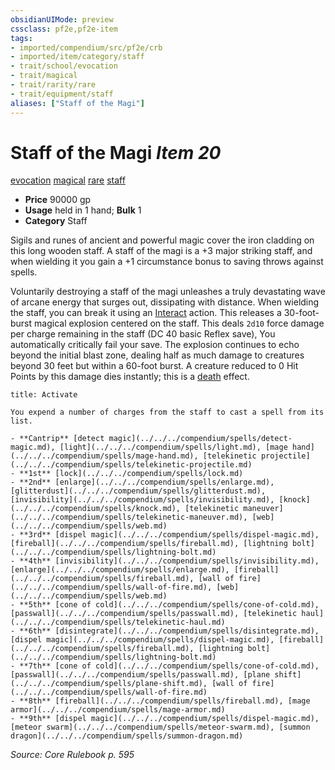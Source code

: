 ```yaml
---
obsidianUIMode: preview
cssclass: pf2e,pf2e-item
tags:
- imported/compendium/src/pf2e/crb
- imported/item/category/staff
- trait/school/evocation
- trait/magical
- trait/rarity/rare
- trait/equipment/staff
aliases: ["Staff of the Magi"]
---
```

# Staff of the Magi *Item 20*  
[evocation](evocation.md)  [magical](magical.md)  [rare](rare.md)  [staff](rules/traits/staff.md)  

- **Price** 90000 gp
- **Usage** held in 1 hand; **Bulk** 1
- **Category** Staff

Sigils and runes of ancient and powerful magic cover the iron cladding on this long wooden staff. A staff of the magi is a +3 major striking staff, and when wielding it you gain a +1 circumstance bonus to saving throws against spells.

Voluntarily destroying a staff of the magi unleashes a truly devastating wave of arcane energy that surges out, dissipating with distance. When wielding the staff, you can break it using an [Interact](interact.md) action. This releases a 30-foot-burst magical explosion centered on the staff. This deals `2d10` force damage per charge remaining in the staff (DC 40 basic Reflex save), You automatically critically fail your save. The explosion continues to echo beyond the initial blast zone, dealing half as much damage to creatures beyond 30 feet but within a 60-foot burst. A creature reduced to 0 Hit Points by this damage dies instantly; this is a [death](death.md) effect.

```ad-embed-ability
title: Activate

You expend a number of charges from the staff to cast a spell from its list.

- **Cantrip** [detect magic](../../../compendium/spells/detect-magic.md), [light](../../../compendium/spells/light.md), [mage hand](../../../compendium/spells/mage-hand.md), [telekinetic projectile](../../../compendium/spells/telekinetic-projectile.md)
- **1st** [lock](../../../compendium/spells/lock.md)
- **2nd** [enlarge](../../../compendium/spells/enlarge.md), [glitterdust](../../../compendium/spells/glitterdust.md), [invisibility](../../../compendium/spells/invisibility.md), [knock](../../../compendium/spells/knock.md), [telekinetic maneuver](../../../compendium/spells/telekinetic-maneuver.md), [web](../../../compendium/spells/web.md)
- **3rd** [dispel magic](../../../compendium/spells/dispel-magic.md), [fireball](../../../compendium/spells/fireball.md), [lightning bolt](../../../compendium/spells/lightning-bolt.md)
- **4th** [invisibility](../../../compendium/spells/invisibility.md), [enlarge](../../../compendium/spells/enlarge.md), [fireball](../../../compendium/spells/fireball.md), [wall of fire](../../../compendium/spells/wall-of-fire.md), [web](../../../compendium/spells/web.md)
- **5th** [cone of cold](../../../compendium/spells/cone-of-cold.md), [passwall](../../../compendium/spells/passwall.md), [telekinetic haul](../../../compendium/spells/telekinetic-haul.md)
- **6th** [disintegrate](../../../compendium/spells/disintegrate.md), [dispel magic](../../../compendium/spells/dispel-magic.md), [fireball](../../../compendium/spells/fireball.md), [lightning bolt](../../../compendium/spells/lightning-bolt.md)
- **7th** [cone of cold](../../../compendium/spells/cone-of-cold.md), [passwall](../../../compendium/spells/passwall.md), [plane shift](../../../compendium/spells/plane-shift.md), [wall of fire](../../../compendium/spells/wall-of-fire.md)
- **8th** [fireball](../../../compendium/spells/fireball.md), [mage armor](../../../compendium/spells/mage-armor.md)
- **9th** [dispel magic](../../../compendium/spells/dispel-magic.md), [meteor swarm](../../../compendium/spells/meteor-swarm.md), [summon dragon](../../../compendium/spells/summon-dragon.md)
```

*Source: Core Rulebook p. 595*
